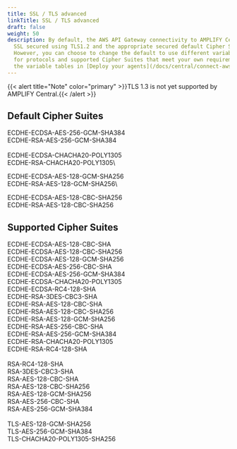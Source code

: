 ```yaml
---
title: SSL / TLS advanced
linkTitle: SSL / TLS advanced
draft: false
weight: 50
description: By default, the AWS API Gateway connectivity to AMPLIFY Central is
  SSL secured using TLS1.2 and the appropriate secured default Cipher Suite.
  However, you can choose to change the default to use different variable values
  for protocols and supported Cipher Suites that meet your own requirements. See
  the variable tables in [Deploy your agents](/docs/central/connect-aws-gateway/deploy-your-agents-1/).
---
```

{{< alert title="Note" color="primary" >}}TLS 1.3 is not yet supported by AMPLIFY Central.{{< /alert >}}

## Default Cipher Suites

ECDHE-ECDSA-AES-256-GCM-SHA384\
ECDHE-RSA-AES-256-GCM-SHA384 \
\
ECDHE-ECDSA-CHACHA20-POLY1305\
ECDHE-RSA-CHACHA20-POLY1305\

ECDHE-ECDSA-AES-128-GCM-SHA256\
ECDHE-RSA-AES-128-GCM-SHA256\

ECDHE-ECDSA-AES-128-CBC-SHA256\
ECDHE-RSA-AES-128-CBC-SHA256

## Supported Cipher Suites

ECDHE-ECDSA-AES-128-CBC-SHA\
ECDHE-ECDSA-AES-128-CBC-SHA256\
ECDHE-ECDSA-AES-128-GCM-SHA256\
ECDHE-ECDSA-AES-256-CBC-SHA\
ECDHE-ECDSA-AES-256-GCM-SHA384\
ECDHE-ECDSA-CHACHA20-POLY1305\
ECDHE-ECDSA-RC4-128-SHA\
ECDHE-RSA-3DES-CBC3-SHA\
ECDHE-RSA-AES-128-CBC-SHA\
ECDHE-RSA-AES-128-CBC-SHA256\
ECDHE-RSA-AES-128-GCM-SHA256\
ECDHE-RSA-AES-256-CBC-SHA\
ECDHE-RSA-AES-256-GCM-SHA384\
ECDHE-RSA-CHACHA20-POLY1305\
ECDHE-RSA-RC4-128-SHA \
\
RSA-RC4-128-SHA\
RSA-3DES-CBC3-SHA\
RSA-AES-128-CBC-SHA\
RSA-AES-128-CBC-SHA256\
RSA-AES-128-GCM-SHA256\
RSA-AES-256-CBC-SHA\
RSA-AES-256-GCM-SHA384 \
\
TLS-AES-128-GCM-SHA256\
TLS-AES-256-GCM-SHA384\
TLS-CHACHA20-POLY1305-SHA256